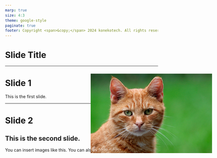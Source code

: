 ```yaml
---
marp: true
size: 4:3
theme: google-style
paginate: true
footer: Copyright <span>&copy;</span> 2024 konekotech. All rights reserved.
---
```


<!--
_class: top
-->

# Slide Title

---

# Slide 1

This is the first slide.

---

# Slide 2

## This is the second slide.

You can insert images like this.
You can also insert images from the web.

<dev style="width: 400px;position: absolute; top: 300px; right: 50px;">
 <img src="./images/cat1.jpg">
</dev>
